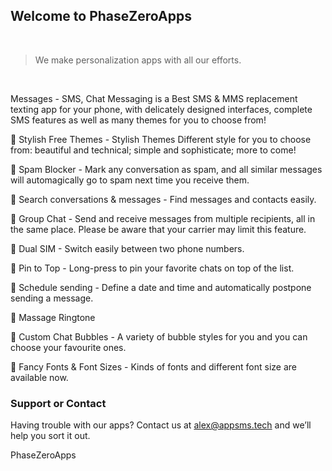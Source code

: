 ## Welcome to PhaseZeroApps

<br/>

> We make personalization apps with all our efforts.

<br/>
  
Messages - SMS, Chat Messaging is a Best SMS & MMS replacement texting app for your phone, with delicately designed interfaces, complete SMS features as well as many themes for you to choose from!


🌟 Stylish Free Themes - Stylish Themes Different style for you to choose from: beautiful and technical; simple and sophisticate; more to come!

🌟 Spam Blocker - Mark any conversation as spam, and all similar messages will automagically go to spam next time you receive them.

🌟 Search conversations & messages - Find messages and contacts easily.

🌟 Group Chat - Send and receive messages from multiple recipients, all in the same place. Please be aware that your carrier may limit this feature.

🌟 Dual SIM - Switch easily between two phone numbers.

🌟 Pin to Top - Long-press to pin your favorite chats on top of the list.

🌟 Schedule sending - Define a date and time and automatically postpone sending a message.

🌟 Massage Ringtone

🌟 Custom Chat Bubbles - A variety of bubble styles for you and you can choose your favourite ones.

🌟 Fancy Fonts & Font Sizes - Kinds of fonts and different font size are available now.

### Support or Contact

Having trouble with our apps? Contact us at alex@appsms.tech and we’ll help you sort it out.

PhaseZeroApps
